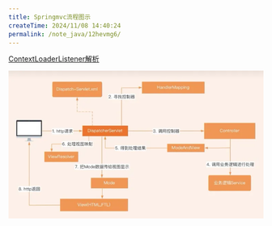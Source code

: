 ```yaml
---
title: Springmvc流程图示
createTime: 2024/11/08 14:40:24
permalink: /note_java/12hevmg6/
---
```



[ContextLoaderListener解析](https://zhuanlan.zhihu.com/p/65258266)


![springmvc_pic.jpg](..%2F..%2Farticle_pic%2Fspringmvc_pic.jpg)
